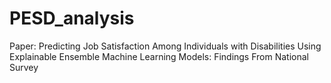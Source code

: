 # PESD_analysis

Paper: Predicting Job Satisfaction Among Individuals with Disabilities Using Explainable Ensemble Machine Learning Models: Findings From National Survey
